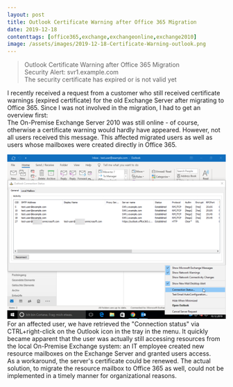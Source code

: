```yaml
---
layout: post
title: Outlook Certificate Warning after Office 365 Migration
date: 2019-12-18
contenttags: [office365,exchange,exchangeonline,exchange2010]
image: /assets/images/2019-12-18-Certificate-Warning-outlook.png
---
```

> Outlook Certificate Warning after Office 365 Migration  
> Security Alert: svr1.example.com  
> The security certificate has expired or is not valid yet

I recently received a request from a customer who still received certificate warnings (expired certificate) for the old Exchange Server after migrating to Office 365. Since I was not involved in the migration, I had to get an overview first:  
The On-Premise Exchange Server 2010 was still online - of course, otherwise a certificate warning would hardly have appeared. However, not all users received this message. This affected migrated users as well as users whose mailboxes were created directly in Office 365.  
  
![Outlook Connection Status: Outlook is still using resources from the local exchange server svr1.example.com](/assets/images/2019-12-18-Outlook-connection-status.png "Outlook Connection Status: Outlook is still using resources from the local exchange server svr1.example.com")  
For an affected user, we have retrieved the "Connection status" via CTRL+right-click on the Outlook icon in the tray in the menu. It quickly became apparent that the user was actually still accessing resources from the local On-Premise Exchange system: an IT employee created new resource mailboxes on the Exchange Server and granted users access.  
As a workaround, the server's certificate could be renewed. The actual solution, to migrate the resource mailbox to Office 365 as well, could not be implemented in a timely manner for organizational reasons.
